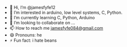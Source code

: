 - 👋 Hi, I’m @jamesfyfe12
- 👀 I’m interested in arduino, low level systems, C, Python.
- 🌱 I’m currently learning C, Python, Arduino
- 💞️ I’m looking to collaborate on ...
- 📫 How to reach me jamesfyfe084@gmail.com
- 😄 Pronouns: he
- ⚡ Fun fact: i hate beans

<!---
jamesfyfe12/jamesfyfe12 is a ✨ special ✨ repository because its `README.md` (this file) appears on your GitHub profile.
You can click the Preview link to take a look at your changes.
--->
